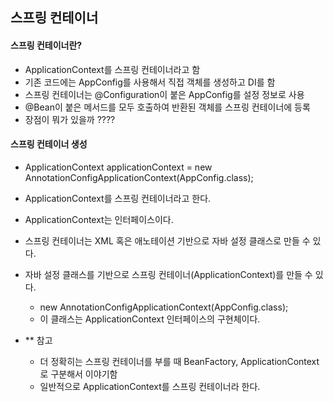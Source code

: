 ## 스프링 컨테이너
#### 스프링 컨테이너란?
- ApplicationContext를 스프링 컨테이너라고 함
- 기존 코드에는 AppConfig를 사용해서 직접 객체를 생성하고 DI를 함 
- 스프링 컨테이너는 @Configuration이 붙은 AppConfig를 설정 정보로 사용
- @Bean이 붙은 메서드를 모두 호출하여 반환된 객체를 스프링 컨테이너에 등록
- 장점이 뭐가 있을까 ????

#### 스프링 컨테이너 생성 
- ApplicationContext applicationContext = new AnnotationConfigApplicationContext(AppConfig.class);
- ApplicationContext를 스프링 컨테이너라고 한다.
- ApplicationContext는 인터페이스이다.
- 스프링 컨테이너는 XML 혹은 애노테이션 기반으로 자바 설정 클래스로 만들 수 있다.
- 자바 설정 클래스를 기반으로 스프링 컨테이너(ApplicationContext)를 만들 수 있다.
    - new AnnotationConfigApplicationContext(AppConfig.class);
    - 이 클래스는 ApplicationContext 인터페이스의 구현체이다.
    
- ** 참고 
    - 더 정확히는 스프링 컨테이너를 부를 때 BeanFactory, ApplicationContext로 구분해서 이야기함
    - 일반적으로 ApplicationContext를 스프링 컨테이너라 한다.
    
